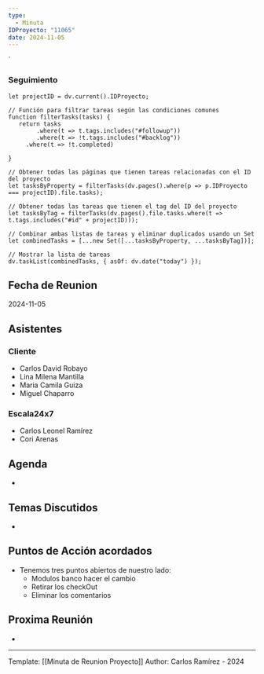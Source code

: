 ```yaml
---
type:
  - Minuta
IDProyecto: "11065"
date: 2024-11-05
---
```

`

### Seguimiento

```dataviewjs
let projectID = dv.current().IDProyecto;

// Función para filtrar tareas según las condiciones comunes
function filterTasks(tasks) {
   return tasks
        .where(t => t.tags.includes("#followup"))
        .where(t => !t.tags.includes("#backlog"))
     .where(t => !t.completed)
        
}

// Obtener todas las páginas que tienen tareas relacionadas con el ID del proyecto
let tasksByProperty = filterTasks(dv.pages().where(p => p.IDProyecto === projectID).file.tasks);

// Obtener todas las tareas que tienen el tag del ID del proyecto
let tasksByTag = filterTasks(dv.pages().file.tasks.where(t => t.tags.includes("#id" + projectID)));

// Combinar ambas listas de tareas y eliminar duplicados usando un Set
let combinedTasks = [...new Set([...tasksByProperty, ...tasksByTag])];

// Mostrar la lista de tareas
dv.taskList(combinedTasks, { asOf: dv.date("today") });
 ```
## Fecha de Reunion
2024-11-05

## Asistentes

### Cliente
* Carlos David Robayo
* Lina Milena Mantilla
* Maria Camila Guiza
* Miguel Chaparro

### Escala24x7
- Carlos Leonel Ramírez
-  Cori Arenas

## Agenda
* 
## Temas Discutidos
*  

## Puntos de Acción acordados
- Tenemos tres puntos abiertos de nuestro lado:
	- Modulos banco hacer el cambio
	- Retirar los checkOut
	- Eliminar los comentarios


## Proxima Reunión
*   

---
Template: [[Minuta de Reunion Proyecto]]
Author: Carlos Ramírez - 2024
